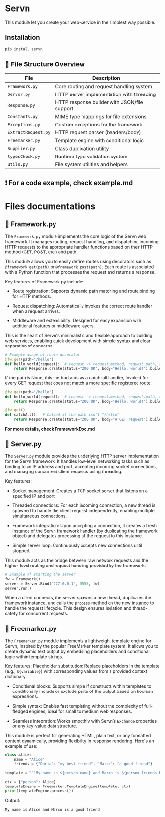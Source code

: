 # Servn

This module let you create your web-service in the simplest way possible.

## Installation
```bash
pip install servn
```

## 📂 File Structure Overview

| File               | Description                                   |
|--------------------|-----------------------------------------------|
| `Framework.py`     | Core routing and request handling system      |
| `Server.py`        | HTTP server implementation with threading     |
| `Response.py`      | HTTP response builder with JSON/file support  |
| `Constants.py`     | MIME type mappings for file extensions        |
| `Exceptions.py`    | Custom exceptions for the framework           |
| `ExtractRequest.py`| HTTP request parser (headers/body)            |
| `Freemarker.py`    | Template engine with conditional logic        |
| `Supplier.py`      | Class duplication utility                     |
| `typesCheck.py`    | Runtime type validation system                |
| `utils.py`        | File system utilities and helpers             |


## ❗ For a code example, check example.md
# Files documentations

## 🧩 Framework.py

The ```Framework.py``` module implements the core logic of the Servn web framework. It manages routing, request handling, and dispatching incoming HTTP requests to the appropriate handler functions based on their HTTP method (GET, POST, etc.) and path.

This module allows you to easily define routes using decorators such as ```@framework.get(path)``` or ```@framework.post(path)```. Each route is associated with a Python function that processes the request and returns a response.

Key features of Framework.py include:

- Route registration: Supports dynamic path matching and route binding for HTTP methods.

- Request dispatching: Automatically invokes the correct route handler when a request arrives.

- Middleware and extensibility: Designed for easy expansion with additional features or middleware layers.

This is the heart of Servn's minimalistic and flexible approach to building web services, enabling quick development with simple syntax and clear separation of concerns.

```Python
# Example usage of route decorator
@fw.get(path="/hello")
def hello_world(request):  # request -> request.method, request.path, request.headers, request.body
    return Response.create(status="200 OK", body="Hello, world!").build()
```

If the path is None, this method acts as a catch-all handler, invoked for every GET request that does not match a more specific registered route.
```Python
@fw.get(path="/hello")
def hello_world(request):  # request -> request.method, request.path, request.headers, request.body
    return Response.create(status="200 OK", body="Hello, world!").build()

@fw.get()
def catchAll():  # Called if the path isn't "/hello"
    return Response.create(status="200 OK", body="A GET request").build()
```

__For more details, check FrameworkDoc.md__

## 🧩 Server.py

The ```Server.py``` module provides the underlying HTTP server implementation for the Servn framework. It handles low-level networking tasks such as binding to an IP address and port, accepting incoming socket connections, and managing concurrent client requests using threading.

Key features:
- Socket management: Creates a TCP socket server that listens on a specified IP and port.

- Threaded connections: For each incoming connection, a new thread is spawned to handle the client request independently, enabling multiple simultaneous connections.

- Framework integration: Upon accepting a connection, it creates a fresh instance of the Servn framework handler (by duplicating the framework object) and delegates processing of the request to this instance.

- Simple server loop: Continuously accepts new connections until stopped.

This module acts as the bridge between raw network requests and the higher-level routing and request handling provided by the framework.

```Python
# Example of starting the server
fw = Framework()
server = Server.Bind("127.0.0.1", 5555, fw)
server.run()
```
When a client connects, the server spawns a new thread, duplicates the framework instance, and calls the ```process``` method on the new instance to handle the request lifecycle. This design ensures isolation and thread-safety for concurrent requests.

## 🧩 Freemarker.py

The ```Freemarker.py``` module implements a lightweight template engine for Servn, inspired by the popular FreeMarker template system. It allows you to create dynamic text output by embedding placeholders and conditional logic within template strings.

Key features:
Placeholder substitution: Replace placeholders in the template (e.g., ```${variable}```) with corresponding values from a provided context dictionary.

- Conditional blocks: Supports simple if constructs within templates to conditionally include or exclude parts of the output based on boolean expressions.

- Simple syntax: Enables fast templating without the complexity of full-fledged engines, ideal for small to medium web responses.

- Seamless integration: Works smoothly with Servn’s ```Exchange``` properties or any key-value data structure.

This module is perfect for generating HTML, plain text, or any formatted content dynamically, providing flexibility in response rendering.
Here's an example of use:

```Python
class Alice:
    name = "Alice"
    friends = {"Doria": "my best friend", "Marco": "a good friend"}

template = """My name is ${person.name} and Marco is ${person.friends.Marco}"""

ctx = {"person": Alice}
templateEngine = Freemarker.TemplateEngine(template, ctx)
print(templateEngine.process())
```
Output: 
```Text
My name is Alice and Marco is a good friend
```

